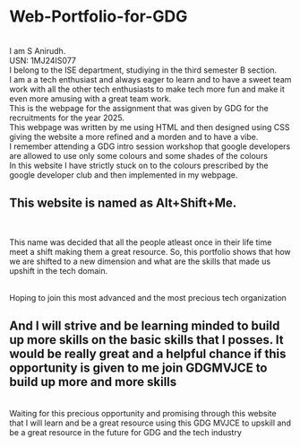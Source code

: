 # Web-Portfolio-for-GDG
<br>
I am S Anirudh.
<br>
USN: 1MJ24IS077
<br>
I belong to the ISE department, studiying in the third semester B section.
<br>
I am a a tech enthusiast and always eager to learn and to have a sweet team work with all the other tech enthusiasts to make tech more fun and make it even more amusing with a great team work.
<br>
This is the webpage for the assignment that was given by GDG for the recruitments for the year 2025.
<br>
This webpage was written by me using HTML and then designed using CSS giving the website a more refined and a morden and to have a vibe.
<br>
I remember attending a GDG intro session workshop that google developers are allowed to use only some colours and some shades of the colours
<br>
In this website I have strictly stuck on to the colours prescribed by the google developer club and then implemented in my webpage. 
<br>
<h2>This website is named as Alt+Shift+Me. </h2>
<br>
<p>This name was decided that all the people atleast once in their life time meet a shift making them a great resource. So, this portfolio shows that how we are shifted to a new dimension and what are the skills that made us upshift in the tech domain.</p>
<br>
Hoping to join this most advanced and the most precious tech organization
<br>
<h2>And I will strive and be learning minded to build up more skills on the basic skills that I posses. It would be really great and a helpful chance if this opportunity is given to me join GDGMVJCE to build up more and more skills</h2>
<br>
Waiting for this precious opportunity and promising through this website that I will learn and be a great resource using this GDG MVJCE to upskill and be a great resource in the future for GDG and the tech industry